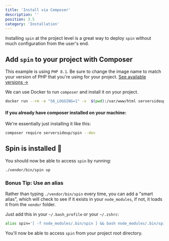 ```yaml
---
title: 'Install via Composer'
description: ''
position: 3.5
category: 'Installation'
---
```


Installing `spin` at the project level is a great way to deploy `spin` without much configuration from the user's end.

## Add `spin` to your project with Composer
<alert type="warning">

This example is using `PHP 8.1`. Be sure to change the image name to match your version of PHP that you're using for your project. [See available versions →](https://github.com/serversideup/docker-php/#available-docker-images)

</alert>

We can use Docker to run `composer` and install it on your project. 

```bash
docker run --rm -e "S6_LOGGING=1" -v  $(pwd):/var/www/html serversideup/php:8.1-fpm composer require serversideup/spin --dev
```

#### If you already have composer installed on your machine:
We're essentially just installing it like this:
```bash
composer require serversideup/spin --dev
```

## Spin is installed 🥳
You should now be able to access `spin` by running:
```bash
./vendor/bin/spin up
```

### Bonus Tip: Use an alias
Rather than typing `./vendor/bin/spin` every time, you can add a "smart alias", which will check to see if it exists in your `node_modules`, if not, it loads it from the `vendor` folder.

Just add this in your `~/.bash_profile` or your `~/.zshrc`:
```bash
alias spin='[ -f node_modules/.bin/spin ] && bash node_modules/.bin/spin || bash vendor/bin/spin'
```

You'll now be able to access `spin` from your project root directory.